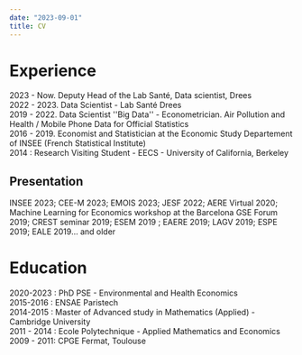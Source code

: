 ```yaml
---
date: "2023-09-01"
title: CV
---
```

# Experience

2023 - Now. Deputy Head of the Lab Santé, Data scientist, Drees  
2022 - 2023. Data Scientist - Lab Santé Drees  
2019 - 2022. Data Scientist ''Big Data'' - Econometrician. Air Pollution and Health / Mobile Phone Data for Official Statistics  
2016 - 2019. Economist and Statistician at the Economic Study Departement of INSEE (French Statistical Institute)  
2014 : Research Visiting Student - EECS - University of California, Berkeley  

## Presentation

INSEE 2023; CEE-M 2023; EMOIS 2023; JESF 2022; AERE Virtual 2020; Machine Learning for Economics workshop at the Barcelona GSE Forum 2019; CREST seminar 2019; ESEM 2019 ; EAERE 2019; LAGV 2019; ESPE 2019; EALE 2019... and older

# Education

2020-2023 : PhD PSE - Environmental and Health Economics   
2015-2016 : ENSAE Paristech  
2014-2015 : Master of Advanced study in Mathematics (Applied) - Cambridge University  
2011 - 2014 : Ecole Polytechnique - Applied Mathematics and Economics  
2009 - 2011: CPGE Fermat, Toulouse  
